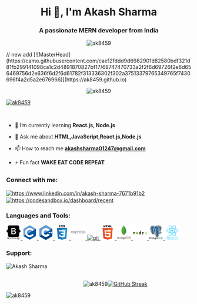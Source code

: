 
<h1 align="center">Hi 👋, I'm Akash Sharma</h1>
<h3 align="center">A passionate MERN developer from India</h3>
<p align="center"> <img src="https://media3.giphy.com/media/10zxDv7Hv5RF9C/giphy.gif?cid=ecf05e472bfd020cjkridi5idl7awgujf4rf36vkm83llhd6&ep=v1_gifs_search&rid=giphy.gif&ct=g" alt="ak8459" /> </p>  // new add
[![MasterHead](https://camo.githubusercontent.com/cae12fddd9d6982901d82580bdf321d81fb299141098ca1c2d4891870827bf17/68747470733a2f2f6d69726f2e6d656469756d2e636f6d2f6d61782f313336302f302a37513379765349765f7430696f4a2d5a2e676966)](https://ak8459.github.io)


<p align="center"> <img src="https://komarev.com/ghpvc/?username=ak8459&label=Profile%20views&color=0e75b6&style=flat" alt="ak8459" /> </p>
<!-- <img align="right" alt="coding" width="350" height="200"src="https://camo.githubusercontent.com/5ddf73ad3a205111cf8c686f687fc216c2946a75005718c8da5b837ad9de78c9/68747470733a2f2f7468756d62732e6766796361742e636f6d2f4576696c4e657874446576696c666973682d736d616c6c2e676966"/> -->

<p align="left"> <a href="https://github.com/ryo-ma/github-profile-trophy"><img src="https://github-profile-trophy.vercel.app/?username=ak8459" alt="ak8459" /></a> </p>

<p align="left"> <a href="https://twitter.com/" target="blank"><img src="https://img.shields.io/twitter/follow/?logo=twitter&style=for-the-badge" alt="" /></a> </p>

- 🌱 I’m currently learning **React.js, Node.js**

- 💬 Ask me about **HTML,JavaScript,React.js,Node.js**

- 📫 How to reach me **akashsharma01247@gmail.com**

- ⚡ Fun fact **WAKE EAT CODE REPEAT**

<h3 align="left">Connect with me:</h3>
<p align="left">
<a href="https://linkedin.com/in/https://www.linkedin.com/in/akash-sharma-7671b91b2" target="blank"><img align="center" src="https://raw.githubusercontent.com/rahuldkjain/github-profile-readme-generator/master/src/images/icons/Social/linked-in-alt.svg" alt="https://www.linkedin.com/in/akash-sharma-7671b91b2" height="30" width="40" /></a>
<a href="https://codesandbox.com/https://codesandbox.io/dashboard/recent" target="blank"><img align="center" src="https://raw.githubusercontent.com/rahuldkjain/github-profile-readme-generator/master/src/images/icons/Social/codesandbox.svg" alt="https://codesandbox.io/dashboard/recent" height="30" width="40" /></a>
</p>

<h3 align="left">Languages and Tools:</h3>
<p align="left"> <a href="https://getbootstrap.com" target="_blank" rel="noreferrer"> <img src="https://raw.githubusercontent.com/devicons/devicon/master/icons/bootstrap/bootstrap-plain-wordmark.svg" alt="bootstrap" width="40" height="40"/> </a> <a href="https://www.cprogramming.com/" target="_blank" rel="noreferrer"> <img src="https://raw.githubusercontent.com/devicons/devicon/master/icons/c/c-original.svg" alt="c" width="40" height="40"/> </a> <a href="https://www.w3schools.com/cpp/" target="_blank" rel="noreferrer"> <img src="https://raw.githubusercontent.com/devicons/devicon/master/icons/cplusplus/cplusplus-original.svg" alt="cplusplus" width="40" height="40"/> </a> <a href="https://www.w3schools.com/css/" target="_blank" rel="noreferrer"> <img src="https://raw.githubusercontent.com/devicons/devicon/master/icons/css3/css3-original-wordmark.svg" alt="css3" width="40" height="40"/> </a> <a href="https://expressjs.com" target="_blank" rel="noreferrer"> <img src="https://raw.githubusercontent.com/devicons/devicon/master/icons/express/express-original-wordmark.svg" alt="express" width="40" height="40"/> </a> <a href="https://git-scm.com/" target="_blank" rel="noreferrer"> <img src="https://www.vectorlogo.zone/logos/git-scm/git-scm-icon.svg" alt="git" width="40" height="40"/> </a> <a href="https://www.w3.org/html/" target="_blank" rel="noreferrer"> <img src="https://raw.githubusercontent.com/devicons/devicon/master/icons/html5/html5-original-wordmark.svg" alt="html5" width="40" height="40"/> </a> <a href="https://www.mongodb.com/" target="_blank" rel="noreferrer"> <img src="https://raw.githubusercontent.com/devicons/devicon/master/icons/mongodb/mongodb-original-wordmark.svg" alt="mongodb" width="40" height="40"/> </a> <a href="https://nodejs.org" target="_blank" rel="noreferrer"> <img src="https://raw.githubusercontent.com/devicons/devicon/master/icons/nodejs/nodejs-original-wordmark.svg" alt="nodejs" width="40" height="40"/> </a> <a href="https://www.postgresql.org" target="_blank" rel="noreferrer"> <img src="https://raw.githubusercontent.com/devicons/devicon/master/icons/postgresql/postgresql-original-wordmark.svg" alt="postgresql" width="40" height="40"/> </a> <a href="https://reactjs.org/" target="_blank" rel="noreferrer"> <img src="https://raw.githubusercontent.com/devicons/devicon/master/icons/react/react-original-wordmark.svg" alt="react" width="40" height="40"/> </a> </p>

<h3 align="left">Support:</h3>
<p><a href="https://www.buymeacoffee.com/Akash Sharma"> <img align="left" src="https://cdn.buymeacoffee.com/buttons/v2/default-yellow.png" height="50" width="210" alt="Akash Sharma" /></a></p><br><be><br>

<p><img align="left" src="https://github-readme-stats.vercel.app/api/top-langs?username=ak8459&show_icons=true&locale=en&layout=compact" alt="ak8459" /></p>

[![GitHub Streak](https://github-readme-streak-stats.herokuapp.com?user=ak8459&theme=transparent&border_radius=4.4&type=png)](https://git.io/streak-stats)

<p>&nbsp;<img align="left" src="https://github-readme-stats.vercel.app/api?username=ak8459&show_icons=true&locale=en" alt="ak8459" /></p>

